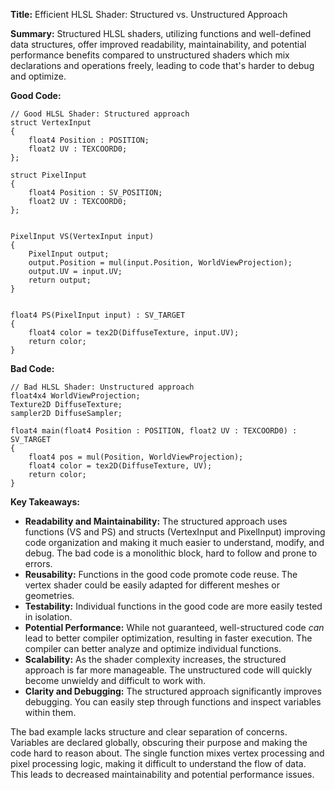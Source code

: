 **Title:** Efficient HLSL Shader: Structured vs. Unstructured Approach

**Summary:**  Structured HLSL shaders, utilizing functions and well-defined data structures, offer improved readability, maintainability, and potential performance benefits compared to unstructured shaders which mix declarations and operations freely, leading to code that's harder to debug and optimize.

**Good Code:**

```hlsl
// Good HLSL Shader: Structured approach
struct VertexInput
{
    float4 Position : POSITION;
    float2 UV : TEXCOORD0;
};

struct PixelInput
{
    float4 Position : SV_POSITION;
    float2 UV : TEXCOORD0;
};


PixelInput VS(VertexInput input)
{
    PixelInput output;
    output.Position = mul(input.Position, WorldViewProjection);
    output.UV = input.UV;
    return output;
}


float4 PS(PixelInput input) : SV_TARGET
{
    float4 color = tex2D(DiffuseTexture, input.UV);
    return color;
}
```

**Bad Code:**


```hlsl
// Bad HLSL Shader: Unstructured approach
float4x4 WorldViewProjection;
Texture2D DiffuseTexture;
sampler2D DiffuseSampler;

float4 main(float4 Position : POSITION, float2 UV : TEXCOORD0) : SV_TARGET
{
    float4 pos = mul(Position, WorldViewProjection);
    float4 color = tex2D(DiffuseTexture, UV);
    return color;
}
```


**Key Takeaways:**

* **Readability and Maintainability:** The structured approach uses functions (VS and PS) and structs (VertexInput and PixelInput) improving code organization and making it much easier to understand, modify, and debug.  The bad code is a monolithic block, hard to follow and prone to errors.
* **Reusability:** Functions in the good code promote code reuse.  The vertex shader could be easily adapted for different meshes or geometries.
* **Testability:** Individual functions in the good code are more easily tested in isolation.
* **Potential Performance:** While not guaranteed, well-structured code *can* lead to better compiler optimization, resulting in faster execution.  The compiler can better analyze and optimize individual functions.
* **Scalability:** As the shader complexity increases, the structured approach is far more manageable. The unstructured code will quickly become unwieldy and difficult to work with.
* **Clarity and Debugging:** The structured approach significantly improves debugging.  You can easily step through functions and inspect variables within them.


The bad example lacks structure and clear separation of concerns.  Variables are declared globally, obscuring their purpose and making the code hard to reason about. The single function mixes vertex processing and pixel processing logic, making it difficult to understand the flow of data.  This leads to decreased maintainability and potential performance issues.
